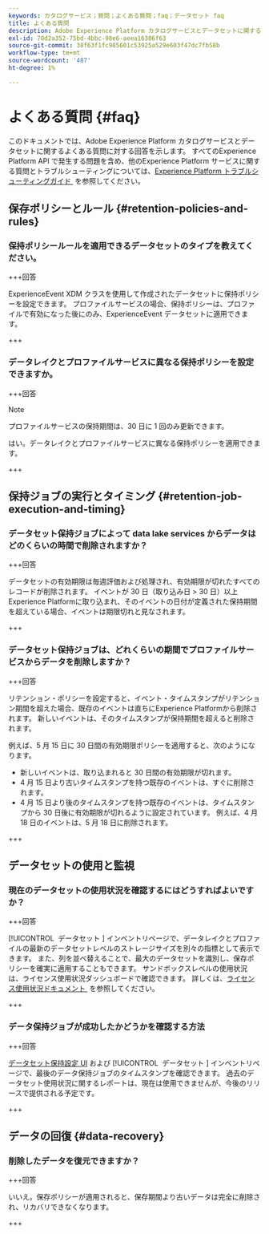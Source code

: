 ```yaml
---
keywords: カタログサービス；質問；よくある質問；faq；データセット faq
title: よくある質問
description: Adobe Experience Platform カタログサービスとデータセットに関するよくある質問への回答
exl-id: 70d2a352-75bd-4bbc-98e6-aeea16306f63
source-git-commit: 38f63f1fc985601c53925a529e603f47dc7fb58b
workflow-type: tm+mt
source-wordcount: '487'
ht-degree: 1%

---
```


# よくある質問 {#faq}

このドキュメントでは、Adobe Experience Platform カタログサービスとデータセットに関するよくある質問に対する回答を示します。 すべてのExperience Platform API で発生する問題を含め、他のExperience Platform サービスに関する質問とトラブルシューティングについては、[Experience Platform トラブルシューティングガイド &#x200B;](../landing/troubleshooting.md) を参照してください。

## 保存ポリシーとルール {#retention-policies-and-rules}

### 保持ポリシールールを適用できるデータセットのタイプを教えてください。

+++回答

ExperienceEvent XDM クラスを使用して作成されたデータセットに保持ポリシーを設定できます。 プロファイルサービスの場合、保持ポリシーは、プロファイルで有効になった後にのみ、ExperienceEvent データセットに適用できます。

+++

### データレイクとプロファイルサービスに異なる保持ポリシーを設定できますか。

+++回答

>[!NOTE]
>
>プロファイルサービスの保持期間は、30 日に 1 回のみ更新できます。

はい。データレイクとプロファイルサービスに異なる保持ポリシーを適用できます。

+++

## 保持ジョブの実行とタイミング {#retention-job-execution-and-timing}

### データセット保持ジョブによって data lake services からデータはどのくらいの時間で削除されますか？

+++回答

データセットの有効期限は毎週評価および処理され、有効期限が切れたすべてのレコードが削除されます。 イベントが 30 日（取り込み日 > 30 日）以上Experience Platformに取り込まれ、そのイベントの日付が定義された保持期間を超えている場合、イベントは期限切れと見なされます。

+++

### データセット保持ジョブは、どれくらいの期間でプロファイルサービスからデータを削除しますか？

+++回答

リテンション・ポリシーを設定すると、イベント・タイムスタンプがリテンション期間を超えた場合、既存のイベントは直ちにExperience Platformから削除されます。 新しいイベントは、そのタイムスタンプが保持期間を超えると削除されます。

例えば、5 月 15 日に 30 日間の有効期限ポリシーを適用すると、次のようになります。

- 新しいイベントは、取り込まれると 30 日間の有効期限が切れます。
- 4 月 15 日より古いタイムスタンプを持つ既存のイベントは、すぐに削除されます。
- 4 月 15 日より後のタイムスタンプを持つ既存のイベントは、タイムスタンプから 30 日後に有効期限が切れるように設定されています。 例えば、4 月 18 日のイベントは、5 月 18 日に削除されます。

+++

## データセットの使用と監視

### 現在のデータセットの使用状況を確認するにはどうすればよいですか？

+++回答

[!UICONTROL &#x200B; データセット &#x200B;] インベントリページで、データレイクとプロファイルの最新のデータセットレベルのストレージサイズを別々の指標として表示できます。 また、列を並べ替えることで、最大のデータセットを識別し、保存ポリシーを確実に適用することもできます。 サンドボックスレベルの使用状況は、ライセンス使用状況ダッシュボードで確認できます。 詳しくは、[&#x200B; ライセンス使用状況ドキュメント &#x200B;](../dashboards/guides/license-usage.md) を参照してください。

+++

### データ保持ジョブが成功したかどうかを確認する方法

+++回答

[&#x200B; データセット保持設定 UI](./datasets/user-guide.md#data-retention-policy) および [!UICONTROL &#x200B; データセット &#x200B;] インベントリページで、最後のデータ保持ジョブのタイムスタンプを確認できます。 過去のデータセット使用状況に関するレポートは、現在は使用できませんが、今後のリリースで提供される予定です。

+++

## データの回復 {#data-recovery}

### 削除したデータを復元できますか？

+++回答

いいえ。保存ポリシーが適用されると、保存期間より古いデータは完全に削除され、リカバリできなくなります。

+++
